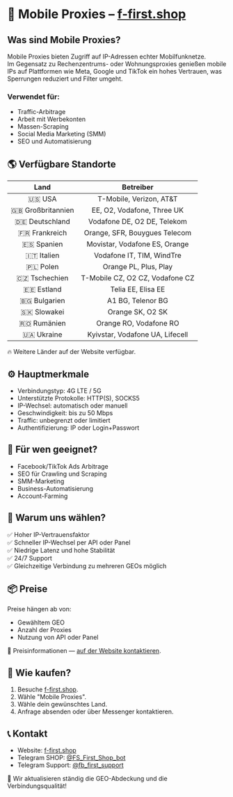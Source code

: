# 📡 Mobile Proxies – [f-first.shop](https://f-first.shop)

## Was sind Mobile Proxies?
Mobile Proxies bieten Zugriff auf IP-Adressen echter Mobilfunknetze.  
Im Gegensatz zu Rechenzentrums- oder Wohnungsproxies genießen mobile IPs auf Plattformen wie Meta, Google und TikTok ein hohes Vertrauen, was Sperrungen reduziert und Filter umgeht.

### Verwendet für:
- Traffic-Arbitrage
- Arbeit mit Werbekonten
- Massen-Scraping
- Social Media Marketing (SMM)
- SEO und Automatisierung

## 🌎 Verfügbare Standorte
| Land | Betreiber |
|:----:|:---------:|
| 🇺🇸 USA | T-Mobile, Verizon, AT&T |
| 🇬🇧 Großbritannien | EE, O2, Vodafone, Three UK |
| 🇩🇪 Deutschland | Vodafone DE, O2 DE, Telekom |
| 🇫🇷 Frankreich | Orange, SFR, Bouygues Telecom |
| 🇪🇸 Spanien | Movistar, Vodafone ES, Orange |
| 🇮🇹 Italien | Vodafone IT, TIM, WindTre |
| 🇵🇱 Polen | Orange PL, Plus, Play |
| 🇨🇿 Tschechien | T-Mobile CZ, O2 CZ, Vodafone CZ |
| 🇪🇪 Estland | Telia EE, Elisa EE |
| 🇧🇬 Bulgarien | A1 BG, Telenor BG |
| 🇸🇰 Slowakei | Orange SK, O2 SK |
| 🇷🇴 Rumänien | Orange RO, Vodafone RO |
| 🇺🇦 Ukraine | Kyivstar, Vodafone UA, Lifecell |

🔥 Weitere Länder auf der Website verfügbar.

## ⚙️ Hauptmerkmale
- Verbindungstyp: 4G LTE / 5G
- Unterstützte Protokolle: HTTP(S), SOCKS5
- IP-Wechsel: automatisch oder manuell
- Geschwindigkeit: bis zu 50 Mbps
- Traffic: unbegrenzt oder limitiert
- Authentifizierung: IP oder Login+Passwort

## 💼 Für wen geeignet?
- Facebook/TikTok Ads Arbitrage
- SEO für Crawling und Scraping
- SMM-Marketing
- Business-Automatisierung
- Account-Farming

## 🔐 Warum uns wählen?
✅ Hoher IP-Vertrauensfaktor  
✅ Schneller IP-Wechsel per API oder Panel  
✅ Niedrige Latenz und hohe Stabilität  
✅ 24/7 Support  
✅ Gleichzeitige Verbindung zu mehreren GEOs möglich

## 📦 Preise
Preise hängen ab von:
- Gewähltem GEO
- Anzahl der Proxies
- Nutzung von API oder Panel

💬 Preisinformationen — [auf der Website kontaktieren](https://f-first.shop).

## 🛒 Wie kaufen?
1. Besuche [f-first.shop](https://f-first.shop).
2. Wähle "Mobile Proxies".
3. Wähle dein gewünschtes Land.
4. Anfrage absenden oder über Messenger kontaktieren.

## 📞 Kontakt
- Website: [f-first.shop](https://f-first.shop)
- Telegram SHOP: [@FS_First_Shop_bot](https://t.me/FS_First_Shop_bot)
- Telegram Support: [@fb_first_support](https://t.me/fb_first_support)

🔔 Wir aktualisieren ständig die GEO-Abdeckung und die Verbindungsqualität!
